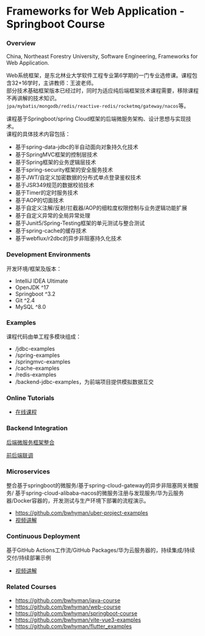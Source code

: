 # Frameworks for Web Application - Springboot Course

### Overview

China, Northeast Forestry University, Software Engineering, Frameworks for Web Application.

Web系统框架，是东北林业大学软件工程专业第6学期的一门专业选修课。课程包含32+16学时，主讲教师：王波老师。  
部分技术基础框架版本已经过时，同时为适应纯后端框架技术课程需要，移除课程不再讲解的技术知识。  
`jpa/mybatis/mongodb/redis/reactive-redis/rocketmq/gateway/nacos`等。

课程基于Springboot/spring Cloud框架的后端微服务架构、设计思想与实现技术。  
课程的具体技术内容包括：
- 基于spring-data-jdbc的半自动面向对象持久化技术
- 基于SpringMVC框架的控制层技术
- 基于Spring框架的业务逻辑层技术
- 基于spring-security框架的安全服务技术
- 基于JWT/自定义加密数据的分布式单点登录鉴权技术
- 基于JSR349规范的数据校验技术
- 基于Timer的定时服务技术
- 基于AOP的切面技术
- 基于自定义注解/反射/拦截器/AOP的细粒度权限控制与业务逻辑功能扩展
- 基于自定义异常的全局异常处理
- 基于Junit5/Spring-Testing框架的单元测试与整合测试
- 基于spring-cache的缓存技术
- 基于webflux/r2dbc的异步非阻塞持久化技术

### Development Environments
开发环境/框架及版本：
- IntelliJ IDEA Ultimate
- OpenJDK ^17
- Springboot ^3.2
- Git ^2.4
- MySQL ^8.0

### Examples
课程代码由单工程多模块组成：
- /jdbc-examples
- /spring-examples
- /springmvc-examples
- /cache-examples
- /redis-examples
- /backend-jdbc-examples，为前端项目提供模拟数据互交

### Online Tutorials
- [在线课程](https://mooc1-1.chaoxing.com/course/208931964.html)

### Backend Integration
[后端微服务框架整合](https://mooc1.chaoxing.com/nodedetailcontroller/visitnodedetail?courseId=208931964&knowledgeId=298571472)

[前后端联调](https://mooc1.chaoxing.com/nodedetailcontroller/visitnodedetail?knowledgeId=300177471&courseId=208931964)

### Microservices
整合基于springboot的微服务/基于spring-cloud-gateway的异步非阻塞网关微服务/
基于spring-cloud-alibaba-nacos的微服务注册与发现服务/华为云服务器/Docker容器的，开发测试与生产环境下部署的流程演示。
- https://github.com/bwhyman/uber-project-examples
- [视频讲解](https://mooc1-1.chaoxing.com/nodedetailcontroller/visitnodedetail?courseId=208931964&knowledgeId=394488338)

### Continuous Deployment
基于GitHub Actions工作流/GitHub Packages/华为云服务器的，持续集成/持续交付/持续部署示例
- [视频讲解](https://mooc1-1.chaoxing.com/nodedetailcontroller/visitnodedetail?courseId=208931964&knowledgeId=326897803)

### Related Courses
- https://github.com/bwhyman/java-course
- https://github.com/bwhyman/web-course
- https://github.com/bwhyman/springboot-course
- https://github.com/bwhyman/vite-vue3-examples
- https://github.com/bwhyman/flutter_examples

